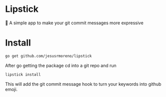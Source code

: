 # Lipstick
:lipstick: A simple app to make your git commit messages more expressive

# Install
```bash
go get github.com/jesusrmoreno/lipstick
```

After go getting the package cd into a git repo and run
```bash
lipstick install
```
This will add the git commit message hook to turn your keywords into github
emoji.
